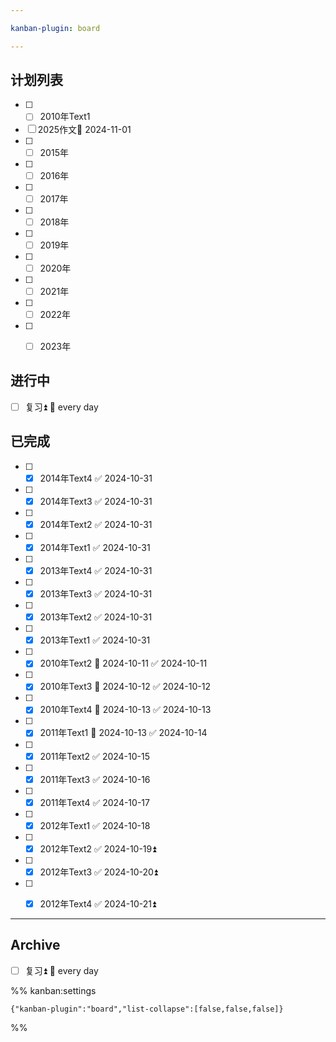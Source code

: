 ```yaml
---

kanban-plugin: board

---
```


## 计划列表

- [ ] - [ ] 2010年Text1
- [ ] 2025作文🛫 2024-11-01
- [ ] - [ ] 2015年
- [ ] - [ ] 2016年
- [ ] - [ ] 2017年
- [ ] - [ ] 2018年
- [ ] - [ ] 2019年
- [ ] - [ ] 2020年
- [ ] - [ ] 2021年
- [ ] - [ ] 2022年
- [ ] - [ ] 2023年


## 进行中

- [ ] 复习⏫ 🔁 every day


## 已完成

- [ ] - [x] 2014年Text4 ✅ 2024-10-31
- [ ] - [x] 2014年Text3 ✅ 2024-10-31
- [ ] - [x] 2014年Text2 ✅ 2024-10-31
- [ ] - [x] 2014年Text1 ✅ 2024-10-31
- [ ] - [x] 2013年Text4 ✅ 2024-10-31
- [ ] - [x] 2013年Text3 ✅ 2024-10-31
- [ ] - [x] 2013年Text2 ✅ 2024-10-31
- [ ] - [x] 2013年Text1 ✅ 2024-10-31
- [ ] - [x] 2010年Text2 🛫 2024-10-11 ✅ 2024-10-11
- [ ] - [x] 2010年Text3 🛫 2024-10-12 ✅ 2024-10-12
- [ ] - [x] 2010年Text4 🛫 2024-10-13 ✅ 2024-10-13
- [ ] - [x] 2011年Text1 🛫 2024-10-13 ✅ 2024-10-14
- [ ] - [x] 2011年Text2 ✅ 2024-10-15
- [ ] - [x] 2011年Text3 ✅ 2024-10-16
- [ ] - [x] 2011年Text4 ✅ 2024-10-17
- [ ] - [x] 2012年Text1 ✅ 2024-10-18
- [ ] - [x] 2012年Text2 ✅ 2024-10-19⏫
- [ ] - [x] 2012年Text3 ✅ 2024-10-20⏫
- [ ] - [x] 2012年Text4 ✅ 2024-10-21⏫


***

## Archive

- [ ] 复习⏫ 🔁 every day

%% kanban:settings
```
{"kanban-plugin":"board","list-collapse":[false,false,false]}
```
%%